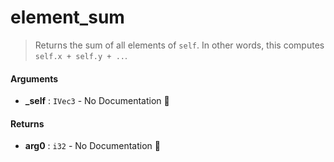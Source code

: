 # element\_sum

>  Returns the sum of all elements of `self`.
>  In other words, this computes `self.x + self.y + ..`.

#### Arguments

- **\_self** : `IVec3` \- No Documentation 🚧

#### Returns

- **arg0** : `i32` \- No Documentation 🚧